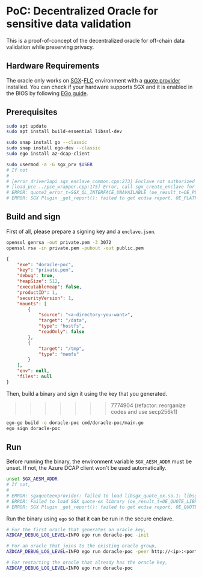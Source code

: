 # PoC: Decentralized Oracle for sensitive data validation

This is a proof-of-concept of the decentralized oracle for off-chain data validation while preserving privacy.


## Hardware Requirements

The oracle only works on [SGX](https://www.intel.com/content/www/us/en/developer/tools/software-guard-extensions/overview.html)-[FLC](https://github.com/intel/linux-sgx/blob/master/psw/ae/ref_le/ref_le.md) environment with a [quote provider](https://docs.edgeless.systems/ego/#/reference/attest) installed.
You can check if your hardware supports SGX and it is enabled in the BIOS by following [EGo guide](https://docs.edgeless.systems/ego/#/getting-started/troubleshoot?id=hardware).


## Prerequisites

```bash
sudo apt update
sudo apt install build-essential libssl-dev

sudo snap install go --classic
sudo snap install ego-dev --classic
sudo ego install az-dcap-client

sudo usermod -a -G sgx_prv $USER
# If not
#
# [error_driver2api sgx_enclave_common.cpp:273] Enclave not authorized to run, .e.g. provisioning enclave hosted in app without access rights to /dev/sgx_provision. You need add the user id to group sgx_prv or run the app as root.
# [load_pce ../pce_wrapper.cpp:175] Error, call sgx_create_enclave for PCE fail [load_pce], SGXError:4004.
# ERROR: quote3_error_t=SGX_QL_INTERFACE_UNAVAILABLE (oe_result_t=OE_PLATFORM_ERROR) [openenclave-src/host/sgx/sgxquote.c:oe_sgx_qe_get_target_info:706]
# ERROR: SGX Plugin _get_report(): failed to get ecdsa report. OE_PLATFORM_ERROR (oe_result_t=OE_PLATFORM_ERROR) [openenclave-src/enclave/sgx/attester.c:_get_report:320]
```


## Build and sign

First of all, please prepare a signing key and a `enclave.json`.
```bash
openssl genrsa -out private.pem -3 3072
openssl rsa -in private.pem -pubout -out public.pem
```
```json
{
	"exe": "doracle-poc",
	"key": "private.pem",
	"debug": true,
	"heapSize": 512,
	"executableHeap": false,
	"productID": 1,
	"securityVersion": 1,
	"mounts": [
		{
			"source": "<a-directory-you-want>",
			"target": "/data",
			"type": "hostfs",
			"readOnly": false
		},
		{
			"target": "/tmp",
			"type": "memfs"
		}
	],
	"env": null,
	"files": null
}
```

Then, build a binary and sign it using the key that you generated.
>>>>>>> 7774904 (refactor: reorganize codes and use secp256k1)
```bash
ego-go build -o doracle-poc cmd/doracle-poc/main.go
ego sign doracle-poc
```


## Run

Before running the binary, the environment variable `SGX_AESM_ADDR` must be unset.
If not, the Azure DCAP client won't be used automatically.
```bash
unset SGX_AESM_ADDR
# If not,
#
# ERROR: sgxquoteexprovider: failed to load libsgx_quote_ex.so.1: libsgx_quote_ex.so.1: cannot open shared object file: No such file or directory [openenclave-src/host/sgx/linux/sgxquoteexloader.c:oe_sgx_load_quote_ex_library:118]
# ERROR: Failed to load SGX quote-ex library (oe_result_t=OE_QUOTE_LIBRARY_LOAD_ERROR) [openenclave-src/host/sgx/sgxquote.c:oe_sgx_qe_get_target_info:688]
# ERROR: SGX Plugin _get_report(): failed to get ecdsa report. OE_QUOTE_LIBRARY_LOAD_ERROR (oe_result_t=OE_QUOTE_LIBRARY_LOAD_ERROR) [openenclave-src/enclave/sgx/attester.c:_get_report:320]
```

Run the binary using `ego` so that it can be run in the secure enclave.
```bash
# For the first oracle that generates an oracle key,
AZDCAP_DEBUG_LOG_LEVEL=INFO ego run doracle-poc -init

# For an oracle that joins to the existing oracle group,
AZDCAP_DEBUG_LOG_LEVEL=INFO ego run doracle-poc -peer http://<ip>:<port>

# For restarting the oracle that already has the oracle key,
AZDCAP_DEBUG_LOG_LEVEL=INFO ego run doracle-poc
```
